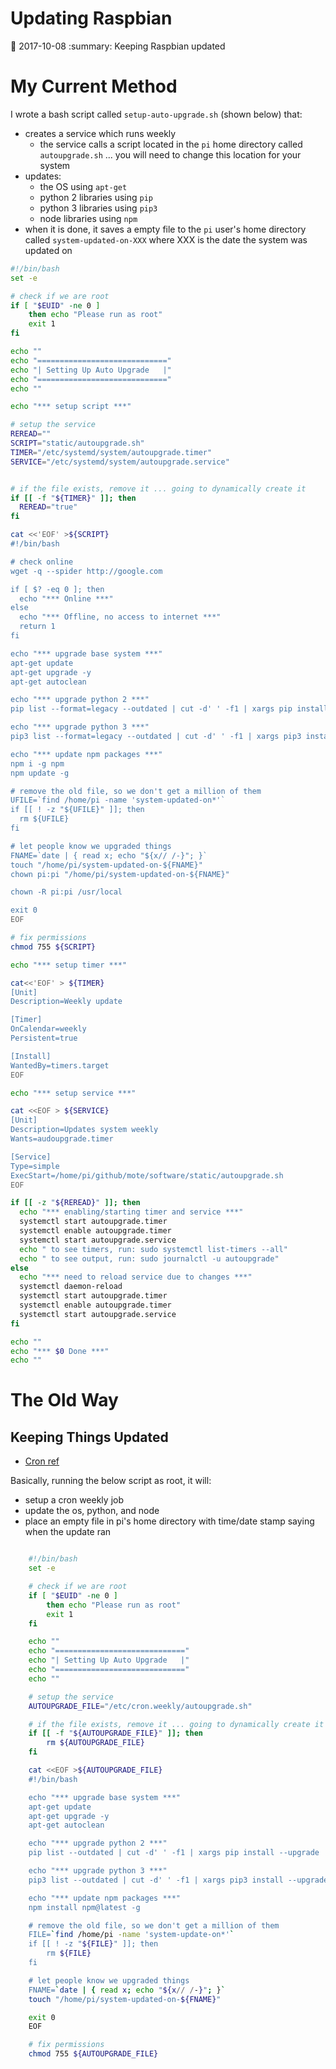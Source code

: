 # Updating Raspbian


:date: 2017-10-08
:summary: Keeping Raspbian updated

# My Current Method

I wrote a bash script called `setup-auto-upgrade.sh` (shown below) that:
- creates a service which runs weekly
    - the service calls a script located in the `pi` home directory called
	`autoupgrade.sh` ... you will need to change this location for your system 
- updates:
    - the OS using `apt-get`
    - python 2 libraries using `pip`
	- python 3 libraries using `pip3`
	- node libraries using `npm`
- when it is done, it saves a empty file to the `pi` user's home directory
called `system-updated-on-XXX` where XXX is the date the system was updated on

```bash
#!/bin/bash
set -e

# check if we are root
if [ "$EUID" -ne 0 ]
	then echo "Please run as root"
	exit 1
fi

echo ""
echo "============================="
echo "| Setting Up Auto Upgrade   |"
echo "============================="
echo ""

echo "*** setup script ***"

# setup the service
REREAD=""
SCRIPT="static/autoupgrade.sh"
TIMER="/etc/systemd/system/autoupgrade.timer"
SERVICE="/etc/systemd/system/autoupgrade.service"


# if the file exists, remove it ... going to dynamically create it
if [[ -f "${TIMER}" ]]; then
  REREAD="true"
fi

cat <<'EOF' >${SCRIPT}
#!/bin/bash

# check online
wget -q --spider http://google.com

if [ $? -eq 0 ]; then
  echo "*** Online ***"
else
  echo "*** Offline, no access to internet ***"
  return 1
fi

echo "*** upgrade base system ***"
apt-get update
apt-get upgrade -y
apt-get autoclean

echo "*** upgrade python 2 ***"
pip list --format=legacy --outdated | cut -d' ' -f1 | xargs pip install --upgrade

echo "*** upgrade python 3 ***"
pip3 list --format=legacy --outdated | cut -d' ' -f1 | xargs pip3 install --upgrade

echo "*** update npm packages ***"
npm i -g npm
npm update -g

# remove the old file, so we don't get a million of them
UFILE=`find /home/pi -name 'system-updated-on*'`
if [[ ! -z "${UFILE}" ]]; then
  rm ${UFILE}
fi

# let people know we upgraded things
FNAME=`date | { read x; echo "${x// /-}"; }`
touch "/home/pi/system-updated-on-${FNAME}"
chown pi:pi "/home/pi/system-updated-on-${FNAME}"

chown -R pi:pi /usr/local

exit 0
EOF

# fix permissions
chmod 755 ${SCRIPT}

echo "*** setup timer ***"

cat<<'EOF' > ${TIMER}
[Unit]
Description=Weekly update

[Timer]
OnCalendar=weekly
Persistent=true

[Install]
WantedBy=timers.target
EOF

echo "*** setup service ***"

cat <<EOF > ${SERVICE}
[Unit]
Description=Updates system weekly
Wants=audoupgrade.timer

[Service]
Type=simple
ExecStart=/home/pi/github/mote/software/static/autoupgrade.sh
EOF

if [[ -z "${REREAD}" ]]; then
  echo "*** enabling/starting timer and service ***"
  systemctl start autoupgrade.timer
  systemctl enable autoupgrade.timer
  systemctl start autoupgrade.service
  echo " to see timers, run: sudo systemctl list-timers --all"
  echo " to see output, run: sudo journalctl -u autoupgrade"
else
  echo "*** need to reload service due to changes ***"
  systemctl daemon-reload
  systemctl start autoupgrade.timer
  systemctl enable autoupgrade.timer
  systemctl start autoupgrade.service
fi

echo ""
echo "*** $0 Done ***"
echo ""
```

# The Old Way

## Keeping Things Updated


- [Cron ref](https://help.ubuntu.com/community/AutoWeeklyUpdateHowTo)

Basically, running the below script as root, it will:

- setup a cron weekly job
- update the os, python, and node
- place an empty file in pi's home directory with time/date stamp saying when the update ran

```bash

	#!/bin/bash
	set -e

	# check if we are root
	if [ "$EUID" -ne 0 ]
		then echo "Please run as root"
		exit 1
	fi

	echo ""
	echo "============================="
	echo "| Setting Up Auto Upgrade   |"
	echo "============================="
	echo ""

	# setup the service
	AUTOUPGRADE_FILE="/etc/cron.weekly/autoupgrade.sh"

	# if the file exists, remove it ... going to dynamically create it
	if [[ -f "${AUTOUPGRADE_FILE}" ]]; then
		rm ${AUTOUPGRADE_FILE}
	fi

	cat <<EOF >${AUTOUPGRADE_FILE}
	#!/bin/bash

	echo "*** upgrade base system ***"
	apt-get update
	apt-get upgrade -y
	apt-get autoclean

	echo "*** upgrade python 2 ***"
	pip list --outdated | cut -d' ' -f1 | xargs pip install --upgrade

	echo "*** upgrade python 3 ***"
	pip3 list --outdated | cut -d' ' -f1 | xargs pip3 install --upgrade

	echo "*** update npm packages ***"
	npm install npm@latest -g

	# remove the old file, so we don't get a million of them
	FILE=`find /home/pi -name 'system-update-on*'`
	if [[ ! -z "${FILE}" ]]; then
		rm ${FILE}
	fi

	# let people know we upgraded things
	FNAME=`date | { read x; echo "${x// /-}"; }`
	touch "/home/pi/system-updated-on-${FNAME}"

	exit 0
	EOF

	# fix permissions
	chmod 755 ${AUTOUPGRADE_FILE}
```
